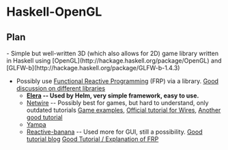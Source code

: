 <h1>Haskell-OpenGL</h1>
<h2>Plan</h2>
- Simple but well-written 3D (which also allows for 2D) game library written in Haskell using [OpenGL](http://hackage.haskell.org/package/OpenGL) and [GLFW-b](http://hackage.haskell.org/package/GLFW-b-1.4.3)

- Possibly use [Functional Reactive Programming](http://www.haskell.org/haskellwiki/Functional_Reactive_Programming) (FRP) via a library. [Good discussion on different libraries](http://stackoverflow.com/questions/13341937/whats-the-status-of-current-functional-reactive-programming-implementations)
  - <b>[Elera](http://hackage.haskell.org/package/elerea) -- Used by Helm, very simple framework, easy to use.</b>
  - [Netwire](http://hackage.haskell.org/package/netwire) -- Possibly best for games, but hard to understand, only outdated tutorials [Game examples](http://jshaskell.blogspot.de/), [Official tutorial for Wires](http://hackage.haskell.org/package/netwire-4.0.5/docs/Control-Wire.html), [Another good tutorial](http://hub.darcs.net/ertes/netwire/browse/README.md)
  - [Yampa](http://www.haskell.org/haskellwiki/Yampa)
  - [Reactive-banana](http://www.haskell.org/haskellwiki/Reactive-banana) -- Used more for GUI, still a possibility. [Good tutorial blog](http://alfredodinapoli.wordpress.com/2011/12/24/functional-reactive-programming-kick-starter-guide/) [Good Tutorial / Explanation of FRP](http://www.haskell.org/haskellwiki/FRP_explanation_using_reactive-banana)
